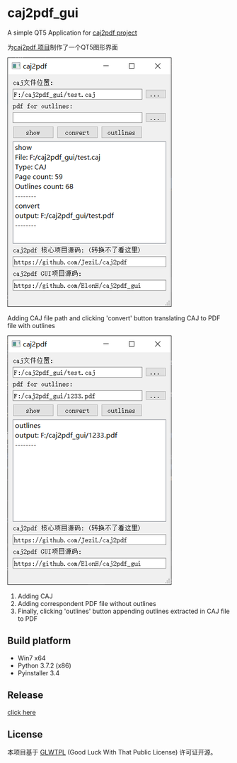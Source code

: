 # caj2pdf_gui

A simple QT5 Application for [caj2pdf project](https://github.com/JeziL/caj2pdf)

为[caj2pdf 项目](https://github.com/JeziL/caj2pdf)制作了一个QT5图形界面

![capture_convert](README.assets/capture_convert.png)

Adding CAJ file path and clicking 'convert' button translating CAJ to PDF file with outlines

![capture_outlines](README.assets/capture_outlines.png)

1. Adding CAJ 
2. Adding correspondent PDF file without outlines
3. Finally, clicking 'outlines' button appending outlines extracted in CAJ file to PDF

## Build platform

- Win7 x64
- Python 3.7.2 (x86)
- Pyinstaller 3.4

## Release

[click here](https://github.com/ElonH/caj2pdf_gui/releases)

## License

本项目基于 [GLWTPL](https://github.com/me-shaon/GLWTPL)  (Good Luck With That Public License) 许可证开源。

